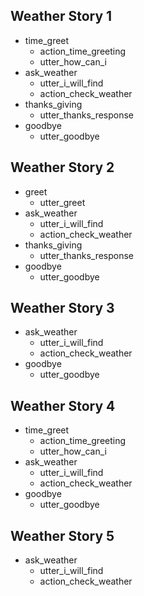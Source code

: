 ## Weather Story 1
* time_greet
    - action_time_greeting
    - utter_how_can_i
* ask_weather
    - utter_i_will_find
    - action_check_weather
* thanks_giving
    - utter_thanks_response
* goodbye
    - utter_goodbye

## Weather Story 2
* greet
    - utter_greet
* ask_weather
    - utter_i_will_find
    - action_check_weather
* thanks_giving
    - utter_thanks_response
* goodbye
    - utter_goodbye

## Weather Story 3
* ask_weather
    - utter_i_will_find
    - action_check_weather
* goodbye
    - utter_goodbye

## Weather Story 4
* time_greet
    - action_time_greeting
    - utter_how_can_i
* ask_weather
    - utter_i_will_find
    - action_check_weather
* goodbye
    * utter_goodbye


## Weather Story 5
* ask_weather
    - utter_i_will_find
    - action_check_weather